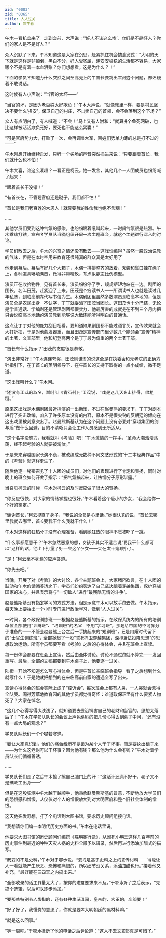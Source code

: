 ```yaml
---
aid: "0003"
zid: "0365"
title: 人人过关
author: 吹牛者
---
```


午木一看机会来了，走到台前，大声说：“‘好人不该这么惨’，你们是不是好人？你们的家人是不是好人？”

众人沉默了下来，午木知道这是大家在沉思，赶紧抓住机会搞启发式：“大明的天下就是这样是非颠倒，黑白不分，好人受冤屈，连安安稳稳的生活都不容易，大家哪个不是有着一本血泪账？你们想想看，这是为什么？！”

下面的学员不知道为什么突然之间至高无上的午首长要跳出来问这个问题，都迟疑着不敢说话。

这时候有人小声说：“当官的太坏——”

“当官的坏，是因为老百姓太好欺负！”午木大声说，“就像戏里一样，要是村民坚决不要什么‘招安’，保卫自己的村庄，不出卖自己的首领，会不会落到这个下场？”

众人有点明白了，有人喊道：“不会！”马上又有人附和：“就算拼个鱼死网破，也比这样被活活欺负死好，要死也不能这么窝囊！”

“可是官府势力大，打败了一次，会再调集大军，百姓们势单力薄的总是打不过的——”

午木刚想开始继续启发，只听一个尖脆的声音突然插进来说：“只要跟着首长，我们就什么也不怕！”

午木大喜，谁这么凑趣？一看正是柯云。她一发言，其他几个十人团成员也纷纷喊了起来：

“跟着首长干没错！”

“有首长在，不管是官府还是鞑子，我们都不怕！”

“首长是我们老百姓的大恩人！就算要我的性命我也绝不含糊！”

……

其他学员们受到这种气氛的感染，也纷纷跟着吼叫起来，一时间气氛很是热烈。午木乘热打铁，宣布各学员队当晚组织开展一次主题班会，就这个主题进行深入的讨论。

学员们散去之后，午木的兴奋之情还没有散去——这戏谁编得？虽然一股政治说教的气味，但是在本时空用来教育还很纯真的群众真是太好用了！

他走到幕后。幕后有好几个大箱子，木偶一排排整齐的放着，戏装和鬓口挂在绳子上，各种道具琳琅满目，做得非常精致，有点象静态比例模型。

演员正在收拾物件，见有首长来，演员纷纷停了手，规规矩矩地站在一边。剧团的团长，名叫田茂，赶紧迎了上来。田茂是个穷读书人——所谓读书人也就是读过几年私塾，到临高前靠代写书信为生。木偶剧团里虽然多数演员是临高本地的，但是演员全是农民出身，不认字，丁丁就委派了田茂当团长。这田茂也十分巴结，无论是学普通话、学编剧还是管理剧团都很卖力，他最厉害的成就是在不到三个月内把只会说临高本地话的演员教到能够说大致还能听得明白的普通话。

这点让丁丁对他的能力刮目相看。要知道如果剧团都不能过语言关，宣传效果就会大打折扣，于是对他愈发器重，而且田茂是宣传部门里少数几个能领会“宣传”精神的土著，文宣部里，他和纪登高两个是丁丁最为倚重的两个土著干部。

“首长有什么指示？”田茂的态度很是恭敬。

“演出非常好！”午木连连夸奖，田茂则谦虚的说这全是在执委会和元老院的正确方针指引下，在丁首长的英明领导下，在午首长的支持下取得的一点小成绩，微不足道。

“这出戏叫什么？”午木问。

“还没有正式的取名，暂时叫《青石村》。”田茂说，“戏是这几天突击排得，很粗糙。”

原来这出戏是木偶剧团最近排演的一出新戏，不过在赵曼熊的要求下，丁丁对剧本进行了突击改编，加入了许多原本没有的内容，原本不是很尖锐的反朝廷的倾向在这出戏里被刻意突出了。赵曼熊斯基认为在这个问题上没有必要对“穿越集团的剑与盾”做什么回避，目的不清晰只会让工作人员感到无所适从。

“这个名字没魄力，我看就叫《考验》吧！”午木激情的一挥手，“革命大潮浩浩荡荡，经不起考验的人就要被淘汰。”

于是未来穿越国家长演不衰，被改编成无数种不同文艺形式的“十二本经典作品”中的《考验》就这样诞生了。

随后他逐一秘密召见了十人团的成员们，对他们的表现进行了肯定和表扬，同时对晚上的班会如何开做了指示：“把气氛搞起来，让怯懦分子原形毕露。”

当召见柯云的时候，午木对柯云的及时反应做了很大的赞扬。

“你反应很快，对大家的情绪掌握也很好，”午木看着这个瘦小的少女，“我会给你一个好的鉴定。”

“谢谢首长，”柯云挺直了身子，“我说的全部是心里话。”她很认真的说，“首长去哪里我就去哪里，首长要我干什么我就干什么！”

午木对这样的狂热分子没有心理准备，看到她狂热的眼神不觉被吓了一跳。

“什么事都愿意干？”午木忽然恶意的想，女孩子其实不适合说“要我干什么都可以”这样的话，他上下打量了好一会这个少女——实在太干瘪瘦小了。

“是！”柯云毫不犹豫的应声答道。

“你先去吧。”

当晚，开展了对《考验》的大讨论，各个主题班会上，大家畅所欲言，在十人团的鼓动和午木的循循善诱之下，学员们纷纷表达了自己坚决跟着穿越集团，保护穿越国家的决心，并且表示将与“一切敌人”进行“最残酷无情的斗争”。

赵曼熊斯基没有指定学习的方式方法，但是示意午木可以放手的去做。午木指示，每天晚上要抽出一个小时专门进行政治学习，做到“人人过关”。

一时间，各个政保训练班——根据赵曼熊斯基的指示，在政保系统内的所有的培训单位全部使用“训练班”、“培训班”的名义，不用“学习班”，那是给帝国的不可靠分子准备的——不管是赵曼熊上台之后一手搞起来的“短训班”，还是冉耀时代留下的“士官生训练班”，全部掀起了一股“誓死捍卫穿越集团，深挖胆怯投降思想”的思想政治运动。所有学员都要写看《考验》之后的心得体会，并且在班会上宣读。

每一份体会都要在班会上宣读，然后由全体讨论。讨论不通过的就不算完——发回重写。最后，全部的文稿都要到午木桌子上，他要逐一过关。

陆橙一开始不知道怎么写心得体会，但是午首长亲临班会指导：看了之后想到什么就写什么！于是她就把想到的在来临高前自家的遭遇全写了出来。

宣读心得体会的班会实际上成了“控诉会”，每次班会上都有人哭，一人哭就会惹得全队哭。闹得芳草地教育园的其他学员都觉得奇怪：难道政保班里有什么要紧人物死了？大家在悼念。

“这几个心得写得太肤浅了，就知道要去整治祸害自己的老财和当官的，思想太落后了！”午木在学员队队长的会议上声色俱厉的把几份心得丢到桌子中间，“还有没有一点大局的观念？”

学员队队长们一个个噤若寒蝉。

“要让大家意识到，他们的痛苦经历不是因为某个人干了坏事，而是要挖出根子来——为什么这老财可以干坏事？因为他有钱？那么他为什么会有钱？”午木对着学员队长们循循善诱。

……

学员队长们走了之后午木擦了擦自己脑门上的汗：“这活计还真不好干，老子又不是搞政工出身——”

但是在这股狂潮中午木越干越顺手，他秉承赵曼熊斯基的旨意，不断地放大学员们的恐惧感和憎恨，从仅仅对个人的憎恨放大到对大明官府和整个旧社会体制的憎恨。

这天他突发奇想，打了个电话到大图书馆，要求历史顾问组接电话。

“我想请你们编一本明代历史方面的书。”午木在电话里说。

他要求大图书馆的历史顾问们编撰《篡明暴行录》，从溺死小明王这样几百年前的历史事件到最近的种种天灾人祸的史料全部予以辑录，然后再进行添油加醋式的描写。

“我要的不是史料，”午木对于鄂水说，“要的是基于史料之上的宣传材料——得能让人一看就能产生厌恶、恐怖和痛恨的，所以细节没关系，添油加醋也行。”接着他又补充，“最好能在三四天之内搞出来。”

“全部收录的话工作量太大了，按你的进度要求来不及。”于鄂水听了之后表示，“先搞个选辑，以后可以逐步添加。”

“要那些特别令人发指的，还有各种生活丑闻，皇帝的、大臣的，全部要！”

“好了好了，我懂你的意思了，你就是要本大明朝廷的黑材料嘛。”

“就是这么回事。”

“等一周吧。”于鄂水挂断了他的电话之后评论道：“这人不去文宣部真是可惜了。”

